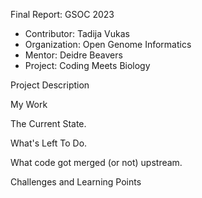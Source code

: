 Final Report: GSOC 2023

- Contributor: Tadija Vukas
- Organization: Open Genome Informatics
- Mentor: Deidre Beavers
- Project: Coding Meets Biology

Project Description


My Work



The Current State.



What's Left To Do.


What code got merged (or not) upstream.




Challenges and Learning Points

